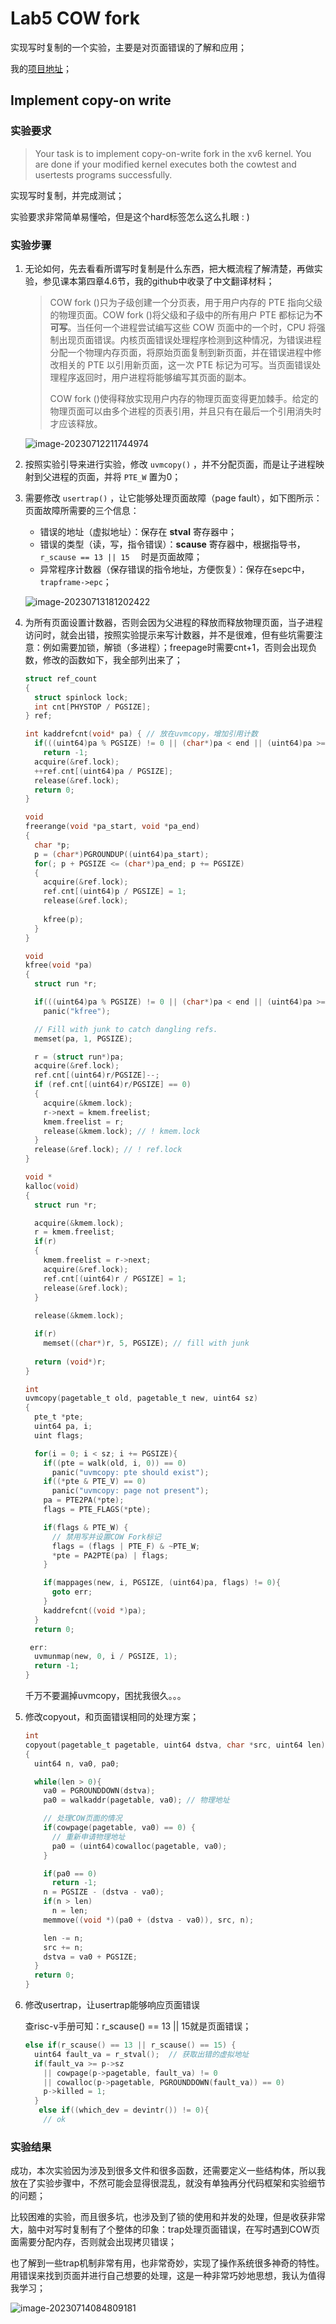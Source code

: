 # Lab5 COW fork

实现写时复制的一个实验，主要是对页面错误的了解和应用；

我的[项目地址](https://github.com/monifeng/6.s081.git)；

## Implement copy-on write

### 实验要求

> Your task is to implement copy-on-write fork in the xv6 kernel. You are done if your modified kernel executes both the cowtest and usertests programs successfully.

实现写时复制，并完成测试；

实验要求非常简单易懂哈，但是这个hard标签怎么这么扎眼 : )

### 实验步骤

1. 无论如何，先去看看所谓写时复制是什么东西，把大概流程了解清楚，再做实验，参见课本第四章4.6节，我的github中收录了中文翻译材料；

   > COW fork ()只为子级创建一个分页表，用于用户内存的 PTE 指向父级的物理页面。COW fork ()将父级和子级中的所有用户 PTE 都标记为**不可写**。当任何一个进程尝试编写这些 COW 页面中的一个时，CPU 将强制出现页面错误。内核页面错误处理程序检测到这种情况，为错误进程分配一个物理内存页面，将原始页面复制到新页面，并在错误进程中修改相关的 PTE 以引用新页面，这一次 PTE 标记为可写。当页面错误处理程序返回时，用户进程将能够编写其页面的副本。
   >
   > COW fork ()使得释放实现用户内存的物理页面变得更加棘手。给定的物理页面可以由多个进程的页表引用，并且只有在最后一个引用消失时才应该释放。

   ![image-20230712211744974](https://gitee.com/moni_world/pic_bed/raw/master/img/image-20230712211744974.png)

2. 按照实验引导来进行实验，修改 `uvmcopy()` ，并不分配页面，而是让子进程映射到父进程的页面，并将 `PTE_W` 置为0；

3. 需要修改 `usertrap()` ，让它能够处理页面故障（page fault），如下图所示：页面故障所需要的三个信息：

   - 错误的地址（虚拟地址）：保存在 **stval** 寄存器中；
   - 错误的类型（读，写，指令错误）：**scause** 寄存器中，根据指导书，`r_scause == 13 || 15  ` 时是页面故障；
   - 异常程序计数器（保存错误的指令地址，方便恢复）：保存在sepc中，`trapframe->epc`；

   ![image-20230713181202422](https://gitee.com/moni_world/pic_bed/raw/master/img/image-20230713181202422.png)

   

4. 为所有页面设置计数器，否则会因为父进程的释放而释放物理页面，当子进程访问时，就会出错，按照实验提示来写计数器，并不是很难，但有些坑需要注意：例如需要加锁，解锁（多进程）；freepage时需要cnt+1，否则会出现负数，修改的函数如下，我全部列出来了；

   ```c
   struct ref_count
   {
     struct spinlock lock;
     int cnt[PHYSTOP / PGSIZE];
   } ref;
   
   int kaddrefcnt(void* pa) { // 放在uvmcopy，增加引用计数
     if(((uint64)pa % PGSIZE) != 0 || (char*)pa < end || (uint64)pa >= PHYSTOP)
       return -1;
     acquire(&ref.lock);
     ++ref.cnt[(uint64)pa / PGSIZE];
     release(&ref.lock);
     return 0;
   }
   
   void
   freerange(void *pa_start, void *pa_end)
   {
     char *p;
     p = (char*)PGROUNDUP((uint64)pa_start);
     for(; p + PGSIZE <= (char*)pa_end; p += PGSIZE)
     {
       acquire(&ref.lock);
       ref.cnt[(uint64)p / PGSIZE] = 1;
       release(&ref.lock);
       
       kfree(p);
     }
   }
   
   void
   kfree(void *pa)
   {
     struct run *r;
   
     if(((uint64)pa % PGSIZE) != 0 || (char*)pa < end || (uint64)pa >= PHYSTOP)
       panic("kfree");
   
     // Fill with junk to catch dangling refs.
     memset(pa, 1, PGSIZE);
   
     r = (struct run*)pa;
     acquire(&ref.lock);
     ref.cnt[(uint64)r/PGSIZE]--;
     if (ref.cnt[(uint64)r/PGSIZE] == 0)
     {
       acquire(&kmem.lock);
       r->next = kmem.freelist;
       kmem.freelist = r;
       release(&kmem.lock); // ! kmem.lock
     }
     release(&ref.lock); // ! ref.lock
   }
   
   void *
   kalloc(void)
   {
     struct run *r;
   
     acquire(&kmem.lock);
     r = kmem.freelist;
     if(r)
     {
       kmem.freelist = r->next;
       acquire(&ref.lock);
       ref.cnt[(uint64)r / PGSIZE] = 1;
       release(&ref.lock);
     }
       
     release(&kmem.lock);
   
     if(r)
       memset((char*)r, 5, PGSIZE); // fill with junk
     
     return (void*)r;
   }
   
   int
   uvmcopy(pagetable_t old, pagetable_t new, uint64 sz)
   {
     pte_t *pte;
     uint64 pa, i;
     uint flags;
   
     for(i = 0; i < sz; i += PGSIZE){
       if((pte = walk(old, i, 0)) == 0)
         panic("uvmcopy: pte should exist");
       if((*pte & PTE_V) == 0)
         panic("uvmcopy: page not present");
       pa = PTE2PA(*pte);
       flags = PTE_FLAGS(*pte);
   
       if(flags & PTE_W) {
         // 禁用写并设置COW Fork标记
         flags = (flags | PTE_F) & ~PTE_W;
         *pte = PA2PTE(pa) | flags;
       }
   
       if(mappages(new, i, PGSIZE, (uint64)pa, flags) != 0){
         goto err;
       }
       kaddrefcnt((void *)pa);
     }
     return 0;
   
    err:
     uvmunmap(new, 0, i / PGSIZE, 1);
     return -1;
   }
   ```

   千万不要漏掉uvmcopy，困扰我很久。。。

5. 修改copyout，和页面错误相同的处理方案；

   ```c
   int
   copyout(pagetable_t pagetable, uint64 dstva, char *src, uint64 len)
   {
     uint64 n, va0, pa0;
   
     while(len > 0){
       va0 = PGROUNDDOWN(dstva);
       pa0 = walkaddr(pagetable, va0); // 物理地址
   
       // 处理COW页面的情况
       if(cowpage(pagetable, va0) == 0) {
         // 重新申请物理地址
         pa0 = (uint64)cowalloc(pagetable, va0);
       }
   
       if(pa0 == 0)
         return -1;
       n = PGSIZE - (dstva - va0);
       if(n > len)
         n = len;
       memmove((void *)(pa0 + (dstva - va0)), src, n);
   
       len -= n;
       src += n;
       dstva = va0 + PGSIZE;
     }
     return 0;
   }
   ```

6. 修改usertrap，让usertrap能够响应页面错误

   查risc-v手册可知：r_scause() == 13 || 15就是页面错误；

   ```c
   else if(r_scause() == 13 || r_scause() == 15) {
     uint64 fault_va = r_stval();  // 获取出错的虚拟地址
     if(fault_va >= p->sz
       || cowpage(p->pagetable, fault_va) != 0
       || cowalloc(p->pagetable, PGROUNDDOWN(fault_va)) == 0)
       p->killed = 1;
     } 
      else if((which_dev = devintr()) != 0){
       // ok
   ```



### 实验结果

成功，本次实验因为涉及到很多文件和很多函数，还需要定义一些结构体，所以我放在了实验步骤中，不然可能会显得很混乱，就没有单独再分代码框架和实验细节的问题；

比较困难的实验，而且很多坑，也涉及到了锁的使用和并发的处理，但是收获非常大，脑中对写时复制有了个整体的印象：trap处理页面错误，在写时遇到COW页面需要分配内存，否则就会出现拷贝错误；

也了解到一些trap机制非常有用，也非常奇妙，实现了操作系统很多神奇的特性。用错误来找到页面并进行自己想要的处理，这是一种非常巧妙地思想，我认为值得我学习；

![image-20230714084809181](https://gitee.com/moni_world/pic_bed/raw/master/img/image-20230714084809181.png)